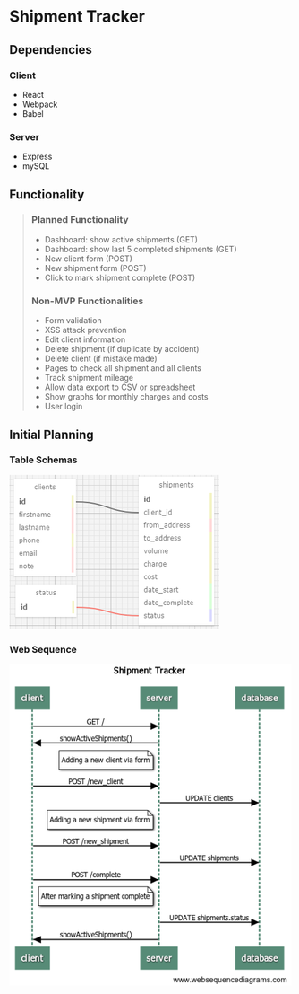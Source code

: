 # Shipment Tracker

## Dependencies

### Client

* React
* Webpack
* Babel

### Server

* Express
* mySQL

## Functionality

> ### Planned Functionality
>
> * Dashboard: show active shipments (GET)
> * Dashboard: show last 5 completed shipments (GET)
> * New client form (POST)
> * New shipment form (POST)
> * Click to mark shipment complete (POST)
>
> ### Non-MVP Functionalities
>
> * Form validation
> * XSS attack prevention
> * Edit client information
> * Delete shipment (if duplicate by accident)
> * Delete client (if mistake made)
> * Pages to check all shipment and all clients
> * Track shipment mileage
> * Allow data export to CSV or spreadsheet
> * Show graphs for monthly charges and costs
> * User login

## Initial Planning

### Table Schemas

![schema plan](schema_vis.png)

### Web Sequence

![websequence](websequence.png)